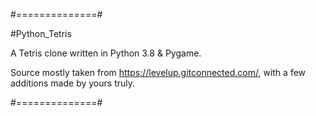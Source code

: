#==============#

#Python_Tetris

A Tetris clone written in Python 3.8 & Pygame.

Source mostly taken from https://levelup.gitconnected.com/, with a few additions made by yours truly.

#==============#
